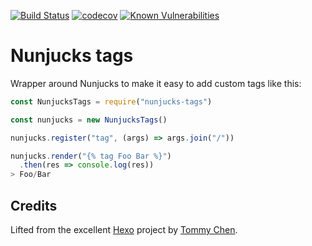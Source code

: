 [![Build Status](https://travis-ci.org/gaggle/nunchucks-tags.svg?branch=enable-travis)](https://travis-ci.org/gaggle/nunchucks-tags)
[![codecov](https://codecov.io/gh/gaggle/nunchucks-tags/branch/master/graph/badge.svg)](https://codecov.io/gh/gaggle/nunchucks-tags)
[![Known Vulnerabilities](https://snyk.io/test/github/gaggle/nunchucks-tags/badge.svg)](https://snyk.io/test/github/gaggle/nunchucks-tags)

# Nunjucks tags
Wrapper around Nunjucks to make it easy to add custom tags like this:

```javascript
const NunjucksTags = require("nunjucks-tags")

const nunjucks = new NunjucksTags()

nunjucks.register("tag", (args) => args.join("/"))

nunjucks.render("{% tag Foo Bar %}")
  .then(res => console.log(res))
> Foo/Bar
```

## Credits
Lifted from the excellent [Hexo] project by [Tommy Chen].

[Hexo]: https://hexo.io
[Tommy Chen]: https://github.com/tommy351
